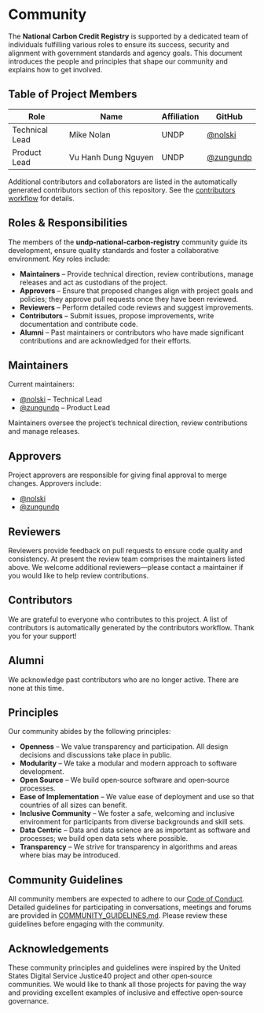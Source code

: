 # Community

The **National Carbon Credit Registry** is supported by a dedicated team of individuals fulfilling various roles to ensure its success, security and alignment with government standards and agency goals.  This document introduces the people and principles that shape our community and explains how to get involved.

## Table of Project Members

| Role | Name | Affiliation | GitHub |
| --- | --- | --- | --- |
| Technical Lead | Mike Nolan | UNDP | [@nolski](https://github.com/nolski) |
| Product Lead | Vu Hanh Dung Nguyen | UNDP | [@zungundp](https://github.com/zungundp) |

Additional contributors and collaborators are listed in the automatically generated contributors section of this repository.  See the [contributors workflow](.github/workflows/contributors.yml) for details.

## Roles & Responsibilities

The members of the **undp‑national‑carbon‑registry** community guide its development, ensure quality standards and foster a collaborative environment.  Key roles include:

- **Maintainers** – Provide technical direction, review contributions, manage releases and act as custodians of the project.
- **Approvers** – Ensure that proposed changes align with project goals and policies; they approve pull requests once they have been reviewed.
- **Reviewers** – Perform detailed code reviews and suggest improvements.
- **Contributors** – Submit issues, propose improvements, write documentation and contribute code.
- **Alumni** – Past maintainers or contributors who have made significant contributions and are acknowledged for their efforts.

## Maintainers

Current maintainers:

- [@nolski](https://github.com/nolski) – Technical Lead
- [@zungundp](https://github.com/zungundp) – Product Lead

Maintainers oversee the project’s technical direction, review contributions and manage releases.

## Approvers

Project approvers are responsible for giving final approval to merge changes.  Approvers include:

- [@nolski](https://github.com/nolski)
- [@zungundp](https://github.com/zungundp)

## Reviewers

Reviewers provide feedback on pull requests to ensure code quality and consistency.  At present the review team comprises the maintainers listed above.  We welcome additional reviewers—please contact a maintainer if you would like to help review contributions.

## Contributors

We are grateful to everyone who contributes to this project.  A list of contributors is automatically generated by the contributors workflow.  Thank you for your support!

## Alumni

We acknowledge past contributors who are no longer active.  There are none at this time.

## Principles

Our community abides by the following principles:

- **Openness** – We value transparency and participation.  All design decisions and discussions take place in public.
- **Modularity** – We take a modular and modern approach to software development.
- **Open Source** – We build open‑source software and open‑source processes.
- **Ease of Implementation** – We value ease of deployment and use so that countries of all sizes can benefit.
- **Inclusive Community** – We foster a safe, welcoming and inclusive environment for participants from diverse backgrounds and skill sets.
- **Data Centric** – Data and data science are as important as software and processes; we build open data sets where possible.
- **Transparency** – We strive for transparency in algorithms and areas where bias may be introduced.

## Community Guidelines

All community members are expected to adhere to our [Code of Conduct](CODE_OF_CONDUCT.md).  Detailed guidelines for participating in conversations, meetings and forums are provided in [COMMUNITY_GUIDELINES.md](COMMUNITY_GUIDELINES.md).  Please review these guidelines before engaging with the community.

## Acknowledgements

These community principles and guidelines were inspired by the United States Digital Service Justice40 project and other open‑source communities.  We would like to thank all those projects for paving the way and providing excellent examples of inclusive and effective open‑source governance.